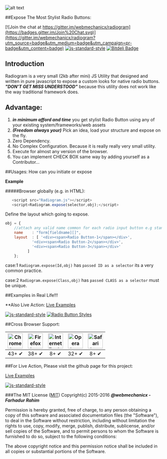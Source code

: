 ![alt text](http://s17.postimg.org/5m4ljet7j/logo_radiogram.png "RadiogramJS official logo")

##Expose The Most Stylist Radio Buttons:

[![Join the chat at https://gitter.im/webmechanicx/radiogram](https://badges.gitter.im/Join%20Chat.svg)](https://gitter.im/webmechanicx/radiogram?utm_source=badge&utm_medium=badge&utm_campaign=pr-badge&utm_content=badge)
[![js-standard-style](https://img.shields.io/badge/code%20style-standard-brightgreen.svg)](http://standardjs.com/)
[![Bitdeli Badge](https://d2weczhvl823v0.cloudfront.net/webmechanicx/radiogram/trend.png)](https://bitdeli.com/free "Bitdeli Badge")




## Introduction


Radiogram is a very small (2kb after mini) JS Utility that designed and written in pure javascript to expose a custom looks for native radio buttons. ***"DON'T GET MISS UNDERSTOOD"*** because this utility does not work like the way traditional framework does.



## Advantage:


1. ***in minimum afford and time*** you get stylist Radio Button using any of your existing system/frameworks/web assets
2. ***(Freedom always your)*** Pick an idea, load your structure and expose on the fly.
2. Zero Dependency.
3. No Complex Configuration. Because it is really really very small utility.
4. Execute for almost any version of the browser.
5. You can implement CHECK BOX same way by adding yourself as a Contributor...


##Usages: How can you initiate or expose

**Example**


#####Browser globally (e.g. in HTML):
    
```javascript
   <script src="Radiogram.js"></script>
   <script>Radiogram.expose(selector,obj);</script>
```

 
Define the layout which going to expose.


```javascript
obj = {
	//attach any valid name common for each radio input button e.g standard or array.
	name	: "form[fieldname][]",
	layout	: [ '<div><span>Radio Button-1</span></div>',
		    '<div><span>Radio Button-2</span></div>',
		    '<div><span>Radio Button-3</span></div>'
		  ]
	};
```

case:1 `Radiogram.expose(Id,obj)` has `passed ID as a selector` its a very common practice.

case:2 `Radiogram.expose(Class,obj)` has `passed CLASS as a selector` must be unique.



##Examples in Real Life!!! 

**Also Live Action:
<a href="http://webmechanicx.github.io/radiogram/" target="_blank">Live Examples</a>

[![js-standard-style](https://cdn.rawgit.com/feross/standard/master/badge.svg)](https://github.com/feross/standard)
[![Radio Button Styles](http://github.me.pn/images/screenshots-ui.gif)](http://webmechanicx.github.io/radiogram/)





##Cross Browser Support:

<table><thead>
<tr>
<th align="center"><a href="https://camo.githubusercontent.com/082c7772560325405b65f0bd7324b4fe2da8ab3b/687474703a2f2f692e696d6775722e636f6d2f644a43314755762e706e67" target="_blank"><img src="https://camo.githubusercontent.com/082c7772560325405b65f0bd7324b4fe2da8ab3b/687474703a2f2f692e696d6775722e636f6d2f644a43314755762e706e67" alt="Chrome logo" data-canonical-src="http://i.imgur.com/dJC1GUv.png" style="max-width:100%;" height="48px" width="48px"></a></th>
<th align="center"><a href="https://camo.githubusercontent.com/c68f405f8299cba6be937c04c8c4d01e258cb31f/687474703a2f2f692e696d6775722e636f6d2f6f316d355263512e706e67" target="_blank"><img src="https://camo.githubusercontent.com/c68f405f8299cba6be937c04c8c4d01e258cb31f/687474703a2f2f692e696d6775722e636f6d2f6f316d355263512e706e67" alt="Firefox logo" data-canonical-src="http://i.imgur.com/o1m5RcQ.png" style="max-width:100%;" height="48px" width="48px"></a></th>
<th align="center"><a href="https://camo.githubusercontent.com/a90336eb5c6930efdade6a5f9a5f575e3bc4f90d/687474703a2f2f692e696d6775722e636f6d2f386833697a35482e706e67" target="_blank"><img src="https://camo.githubusercontent.com/a90336eb5c6930efdade6a5f9a5f575e3bc4f90d/687474703a2f2f692e696d6775722e636f6d2f386833697a35482e706e67" alt="Internet Explorer logo" data-canonical-src="http://i.imgur.com/8h3iz5H.png" style="max-width:100%;" height="48px" width="48px"></a></th>
<th align="center"><a href="https://camo.githubusercontent.com/da3fb17f8d67861ed830f4d1488dda4040e184df/687474703a2f2f692e696d6775722e636f6d2f695156346e6d4a2e706e67" target="_blank"><img src="https://camo.githubusercontent.com/da3fb17f8d67861ed830f4d1488dda4040e184df/687474703a2f2f692e696d6775722e636f6d2f695156346e6d4a2e706e67" alt="Opera logo" data-canonical-src="http://i.imgur.com/iQV4nmJ.png" style="max-width:100%;" height="48px" width="48px"></a></th>
<th align="center"><a href="https://camo.githubusercontent.com/369185dbc400565efa476f3830d35ffeb9e7c909/687474703a2f2f692e696d6775722e636f6d2f6a3374674e4b4a2e706e67" target="_blank"><img src="https://camo.githubusercontent.com/369185dbc400565efa476f3830d35ffeb9e7c909/687474703a2f2f692e696d6775722e636f6d2f6a3374674e4b4a2e706e67" alt="Safari logo" data-canonical-src="http://i.imgur.com/j3tgNKJ.png" style="max-width:100%;" height="48px" width="48px"></a></th>
</tr>
</thead><tbody>
<tr>
<td align="center">43+ ✔</td>
<td align="center">38+ ✔</td>
<td align="center">8+ ✔</td>
<td align="center">32+ ✔</td>
<td align="center">8+ ✔</td>
</tr>
</tbody></table>


##For Live Action, Please visit the github page for this project:

<a href="http://webmechanicx.github.io/radiogram/" target="_blank">Live Examples</a>




[![js-standard-style](https://cdn.rawgit.com/feross/standard/master/badge.svg)](https://github.com/feross/standard)





###The MIT License (<a href="http://opensource.org/licenses/mit-license">MIT</a>)
Copyright(c) 2015-2016 ***@webmechanicx - Farhadur Rahim***

Permission is hereby granted, free of charge, to any person obtaining a copy
of this software and associated documentation files (the "Software"), to deal
in the Software without restriction, including without limitation the rights
to use, copy, modify, merge, publish, distribute, sublicense, and/or sell
copies of the Software, and to permit persons to whom the Software is
furnished to do so, subject to the following conditions:


The above copyright notice and this permission notice shall be included in
all copies or substantial portions of the Software.

